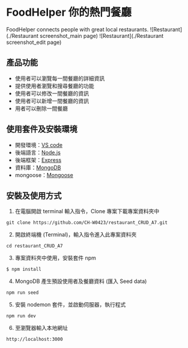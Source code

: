 # FoodHelper 你的熱門餐廳

FoodHelper connects people with great local restaurants.
![Restaurant](./Restaurant screenshot_main page)
![Restaurant](./Restaurant screenshot_edit page)

## 產品功能

- 使用者可以瀏覽每一間餐廳的詳細資訊
- 提供使用者瀏覽和搜尋餐廳的功能
- 使用者可以修改一間餐廳的資訊
- 使用者可以新增一間餐廳的資訊
- 用者可以刪除一間餐廳

## 使用套件及安裝環境

- 開發環境：[VS code](https://visualstudio.microsoft.com/zh-hant/)
- 後端語言：[Node.js](https://nodejs.org/en/)
- 後端框架：[Express](https://expressjs.com/)
- 資料庫：[MongoDB](https://www.mongodb.com/)
- mongoose：[Mongoose](https://www.npmjs.com/package/mongoose)

## 安裝及使用方式

1. 在電腦開啟 terminal 輸入指令，Clone 專案下載專案資料夾中

```
git clone https://github.com/CH-W0423/restaurant_CRUD_A7.git
```

2. 開啟終端機 (Terminal)，輸入指令進入此專案資料夾

```
cd restaurant_CRUD_A7
```

3. 專案資料夾中使用，安裝套件 npm

```
$ npm install
```

4. MongoDB 產生預設使用者及餐廳資料 (匯入 Seed data)

```
npm run seed
```

5. 安裝 nodemon 套件，並啟動伺服器，執行程式

```
npm run dev
```

6. 至瀏覽器輸入本地網址

```
http://localhost:3000
```
